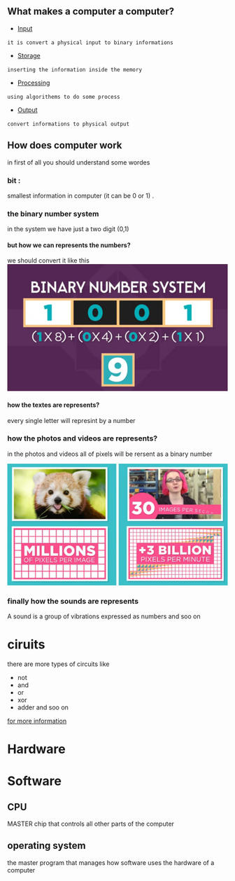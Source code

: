 

## What makes a computer a computer?
* [Input](https://www.unm.edu/~tbeach/terms/inputoutput.html)

`it is convert a physical input to binary informations` 
* [Storage](https://en.wikipedia.org/wiki/Computer_data_storage)

`inserting the information inside the memory`
* [Processing](https://www.dummies.com/computers/computer-networking/networking-components/computer-processing/)

`using algorithems to do some process`
* [Output](https://www.unm.edu/~tbeach/terms/inputoutput.html)

`convert informations to physical output`

## How does computer work 
in first of all you should understand some wordes
### bit :
smallest information in computer (it can be 0 or 1) .
### the binary number system
in the system we have just a two digit (0,1)

#### but how we can represents the numbers?
we should convert it like this
![digit](6.PNG)

#### how the textes are represents?

every single letter will represint by a number
### how the photos and videos are represents?
in the photos and videos all of pixels will be rersent as a binary number

![photo](7.PNG)
### finally how the sounds are represents
A sound is a group of vibrations expressed as numbers and soo on 

# ciruits
there are more types of circuits like
* not
* and
* or 
* xor
* adder and soo on

[for more information](https://jennysonline.blogspot.com/2020/11/logic-design-digital-computer-circuits.html#:~:text=Logic%20Design%20%26%20Digital%20Computer%20Circuits.%20Logic%20Design,conditions%3B%20algorithmic%20state%20machines%3B%20design%20of%20digital%20subsystems.)
# Hardware
# Software

## CPU 
MASTER chip that controls all other parts of the computer

## operating system
the master program that manages how software uses the hardware of a computer 